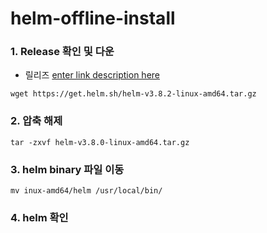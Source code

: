 # helm-offline-install
### 1. Release 확인 및 다운
- 릴리즈 [enter link description here](https://github.com/helm/helm/releases)
```
wget https://get.helm.sh/helm-v3.8.2-linux-amd64.tar.gz
```
### 2. 압축 해제
```
tar -zxvf helm-v3.8.0-linux-amd64.tar.gz
```

### 3.  helm binary 파일 이동
```
mv inux-amd64/helm /usr/local/bin/
```
### 4.  helm 확인
